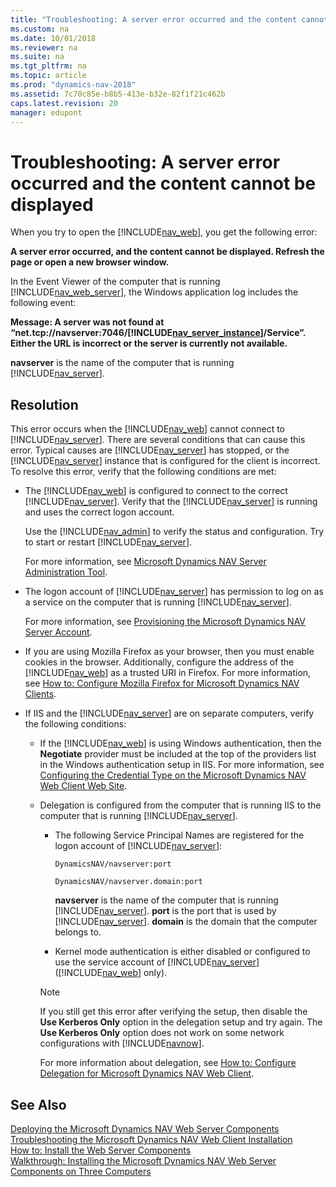 ```yaml
---
title: "Troubleshooting: A server error occurred and the content cannot be displayed"
ms.custom: na
ms.date: 10/01/2018
ms.reviewer: na
ms.suite: na
ms.tgt_pltfrm: na
ms.topic: article
ms.prod: "dynamics-nav-2018"
ms.assetid: 7c70c85e-b8b5-413e-b32e-82f1f21c462b
caps.latest.revision: 20
manager: edupont
---
```

# Troubleshooting: A server error occurred and the content cannot be displayed
When you try to open the [!INCLUDE[nav_web](includes/nav_web_md.md)], you get the following error:  
  
 **A server error occurred, and the content cannot be displayed. Refresh the page or open a new browser window.**  
  
 In the Event Viewer of the computer that is running [!INCLUDE[nav_web_server](includes/nav_web_server_md.md)], the Windows application log includes the following event:  
  
 **Message: A server was not found at “net.tcp://navserver:7046/[!INCLUDE[nav_server_instance](includes/nav_server_instance_md.md)]/Service”. Either the URL is incorrect or the server is currently not available.**  
  
 **navserver** is the name of the computer that is running [!INCLUDE[nav_server](includes/nav_server_md.md)].  
  
## Resolution  
 This error occurs when the [!INCLUDE[nav_web](includes/nav_web_md.md)] cannot connect to [!INCLUDE[nav_server](includes/nav_server_md.md)]. There are several conditions that can cause this error. Typical causes are [!INCLUDE[nav_server](includes/nav_server_md.md)] has stopped, or the [!INCLUDE[nav_server](includes/nav_server_md.md)] instance that is configured for the client is incorrect. To resolve this error, verify that the following conditions are met:  
  
-   The [!INCLUDE[nav_web](includes/nav_web_md.md)] is configured to connect to the correct [!INCLUDE[nav_server](includes/nav_server_md.md)]. Verify that the [!INCLUDE[nav_server](includes/nav_server_md.md)] is running and uses the correct logon account.  
  
     Use the [!INCLUDE[nav_admin](includes/nav_admin_md.md)] to verify the status and configuration. Try to start or restart [!INCLUDE[nav_server](includes/nav_server_md.md)].  
  
     For more information, see [Microsoft Dynamics NAV Server Administration Tool](Microsoft-Dynamics-NAV-Server-Administration-Tool.md).  
  
-   The logon account of [!INCLUDE[nav_server](includes/nav_server_md.md)] has permission to log on as a service on the computer that is running [!INCLUDE[nav_server](includes/nav_server_md.md)].  
  
     For more information, see [Provisioning the Microsoft Dynamics NAV Server Account](Provisioning-the-Microsoft-Dynamics-NAV-Server-Account.md).  
  
-   If you are using Mozilla Firefox as your browser, then you must enable cookies in the browser. Additionally, configure the address of the [!INCLUDE[nav_web](includes/nav_web_md.md)] as a trusted URI in Firefox. For more information, see [How to: Configure Mozilla Firefox for Microsoft Dynamics NAV Clients](How-to--Configure-Mozilla-Firefox-for-Microsoft-Dynamics-NAV-Clients.md).  
  
-   If IIS and the [!INCLUDE[nav_server](includes/nav_server_md.md)] are on separate computers, verify the following conditions:  
  
    -   If the [!INCLUDE[nav_web](includes/nav_web_md.md)] is using Windows authentication, then the **Negotiate** provider must be included at the top of the providers list in the Windows authentication setup in IIS. For more information, see [Configuring the Credential Type on the Microsoft Dynamics NAV Web Client Web Site](How-to--Configure-Authentication-of-Microsoft-Dynamics-NAV-Web-Client-Users.md#WebClient).  
  
    -   Delegation is configured from the computer that is running IIS to the computer that is running [!INCLUDE[nav_server](includes/nav_server_md.md)].  
  
        -   The following Service Principal Names are registered for the logon account of [!INCLUDE[nav_server](includes/nav_server_md.md)]:  
  
             `DynamicsNAV/navserver:port`  
  
             `DynamicsNAV/navserver.domain:port`  
  
             **navserver** is the name of the computer that is running [!INCLUDE[nav_server](includes/nav_server_md.md)]. **port** is the port that is used by [!INCLUDE[nav_server](includes/nav_server_md.md)]. **domain** is the domain that the computer belongs to.  
  
        -   Kernel mode authentication is either disabled or configured to use the service account of [!INCLUDE[nav_server](includes/nav_server_md.md)] \([!INCLUDE[nav_web](includes/nav_web_md.md)] only\).  
  
        > [!NOTE]  
        >  If you still get this error after verifying the setup, then disable the **Use Kerberos Only** option in the delegation setup and try again. The **Use Kerberos Only** option does not work on some network configurations with [!INCLUDE[navnow](includes/navnow_md.md)].  
  
         For more information about delegation, see [How to: Configure Delegation for Microsoft Dynamics NAV Web Client](How-to--Configure-Delegation-for-Microsoft-Dynamics-NAV-Web-Client.md).  
  
## See Also  
 [Deploying the Microsoft Dynamics NAV Web Server Components](Deploying-the-Microsoft-Dynamics-NAV-Web-Server-Components.md)   
 [Troubleshooting the Microsoft Dynamics NAV Web Client Installation](Troubleshooting-the-Microsoft-Dynamics-NAV-Web-Client-Installation.md)   
 [How to: Install the Web Server Components](How-to--Install-the-Web-Server-Components.md)   
 [Walkthrough: Installing the Microsoft Dynamics NAV Web Server Components on Three Computers](Walkthrough--Installing-the-Microsoft-Dynamics-NAV-Web-Server-Components-on-Three-Computers.md)
